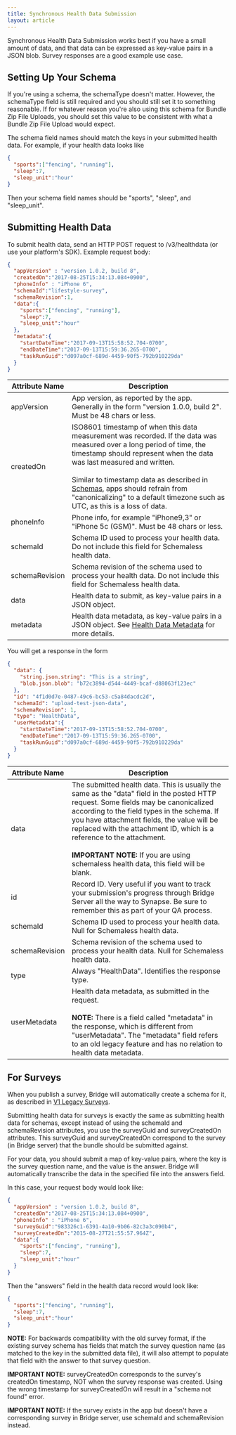 ```yaml
---
title: Synchronous Health Data Submission
layout: article
---
```


<div id="toc"></div>

Synchronous Health Data Submission works best if you have a small amount of data, and that data can be expressed as key-value pairs in a JSON blob. Survey responses are a good example use case.

## Setting Up Your Schema

If you're using a schema, the schemaType doesn't matter. However, the schemaType field is still required and you should still set it to something reasonable. If for whatever reason you're also using this schema for Bundle Zip File Uploads, you should set this value to be consistent with what a Bundle Zip File Upload would expect.

The schema field names should match the keys in your submitted health data. For example, if your health data looks like

```json
{
  "sports":["fencing", "running"],
  "sleep":7,
  "sleep_unit":"hour"
}
```

Then your schema field names should be "sports", "sleep", and "sleep_unit".

## Submitting Health Data

To submit health data, send an HTTP POST request to /v3/healthdata (or use your platform's SDK). Example request body:

```json
{
  "appVersion" : "version 1.0.2, build 8",
  "createdOn":"2017-08-25T15:34:13.084+0900",
  "phoneInfo" : "iPhone 6",
  "schemaId":"lifestyle-survey",
  "schemaRevision":1,
  "data":{
    "sports":["fencing", "running"],
    "sleep":7,
    "sleep_unit":"hour"
  },
  "metadata":{
    "startDateTime":"2017-09-13T15:58:52.704-0700",
    "endDateTime":"2017-09-13T15:59:36.265-0700",
    "taskRunGuid":"d097a0cf-689d-4459-90f5-792b910229da"
  }
}
```

|Attribute Name|Description|
|---|---|
|appVersion|App version, as reported by the app. Generally in the form "version 1.0.0, build 2". Must be 48 chars or less.|
|createdOn|ISO8601 timestamp of when this data measurement was recorded. If the data was measured over a long period of time, the timestamp should represent when the data was last measured and written.<br /><br />Similar to timestamp data as described in [Schemas](/articles/data/schemas.html), apps should refrain from "canonicalizing" to a default timezone such as UTC, as this is a loss of data.|
|phoneInfo|Phone info, for example "iPhone9,3" or "iPhone 5c (GSM)". Must be 48 chars or less.|
|schemaId|Schema ID used to process your health data. Do not include this field for Schemaless health data.|
|schemaRevision|Schema revision of the schema used to process your health data. Do not include this field for Schemaless health data.|
|data|Health data to submit, as key-value pairs in a JSON object.|
|metadata|Health data metadata, as key-value pairs in a JSON object. See [Health Data Metadata](/articles/data/health_data_metadata.html) for more details.|

You will get a response in the form

```json
{
  "data": {
    "string.json.string": "This is a string",
    "blob.json.blob": "b72c3894-d544-4449-bcaf-d88063f123ec"
  },
  "id": "4f1d0d7e-0487-49c6-bc53-c5a84dacdc2d",
  "schemaId": "upload-test-json-data",
  "schemaRevision": 1,
  "type": "HealthData",
  "userMetadata":{
    "startDateTime":"2017-09-13T15:58:52.704-0700",
    "endDateTime":"2017-09-13T15:59:36.265-0700",
    "taskRunGuid":"d097a0cf-689d-4459-90f5-792b910229da"
  }
}
```

|Attribute Name|Description|
|---|---|
|data|The submitted health data. This is usually the same as the "data" field in the posted HTTP request. Some fields may be canonicalized according to the field types in the schema. If you have attachment fields, the value will be replaced with the attachment ID, which is a reference to the attachment.<br /><br />**IMPORTANT NOTE:** If you are using schemaless health data, this field will be blank.|
|id|Record ID. Very useful if you want to track your submission's progress through Bridge Server all the way to Synapse. Be sure to remember this as part of your QA process.|
|schemaId|Schema ID used to process your health data. Null for Schemaless health data.|
|schemaRevision|Schema revision of the schema used to process your health data. Null for Schemaless health data.|
|type|Always "HealthData". Identifies the response type.|
|userMetadata|Health data metadata, as submitted in the request.<br /><br />**NOTE:** There is a field called "metadata" in the response, which is different from "userMetadata". The "metadata" field refers to an old legacy feature and has no relation to health data metadata.|

## For Surveys

When you publish a survey, Bridge will automatically create a schema for it, as described in [V1 Legacy Surveys](/articles/data/bundled_zip_file_uploads.html#v1-legacy-surveys).

Submitting health data for surveys is exactly the same as submitting health data for schemas, except instead of using the schemaId and schemaRevision attributes, you use the surveyGuid and surveyCreatedOn attributes. This surveyGuid and surveyCreatedOn correspond to the survey (in Bridge server) that the bundle should be submitted against.

For your data, you should submit a map of key-value pairs, where the key is the survey question name, and the value is the answer. Bridge will automatically transcribe the data in the specified file into the answers field.

In this case, your request body would look like:

```json
{
  "appVersion" : "version 1.0.2, build 8",
  "createdOn":"2017-08-25T15:34:13.084+0900",
  "phoneInfo" : "iPhone 6",
  "surveyGuid":"983326c1-6391-4a10-9b06-82c3a3c090b4",
  "surveyCreatedOn":"2015-08-27T21:55:57.964Z",
  "data":{
    "sports":["fencing", "running"],
    "sleep":7,
    "sleep_unit":"hour"
  }
}
```

Then the "answers" field in the health data record would look like:

```json
{
  "sports":["fencing", "running"],
  "sleep":7,
  "sleep_unit":"hour"
}
```

**NOTE:** For backwards compatibility with the old survey format, if the existing survey schema has fields that match the survey question name (as matched to the key in the submitted data file), it will also attempt to populate that field with the answer to that survey question.

**IMPORTANT NOTE:** surveyCreatedOn corresponds to the survey's createdOn timestamp, NOT when the survey response was created. Using the wrong timestamp for surveyCreatedOn will result in a "schema not found" error.

**IMPORTANT NOTE:** If the survey exists in the app but doesn't have a corresponding survey in Bridge server, use schemaId and schemaRevision instead.
